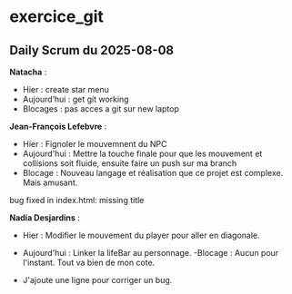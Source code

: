 # exercice_git

## Daily Scrum du 2025-08-08

**Natacha** :

- Hier : create star menu
- Aujourd’hui : get git working
- Blocages : pas acces a git sur new laptop

**Jean-François Lefebvre** :

- Hier : Fignoler le mouvemnent du NPC
- Aujourd'hui : Mettre la touche finale pour que les mouvement et collisions soit fluide, ensuite faire un push sur ma branch
- Blocage : Nouveau langage et réalisation que ce projet est complexe. Mais amusant.

bug fixed in index.html: missing title

**Nadia Desjardins** :

- Hier : Modifier le mouvement du player pour aller en diagonale.
- Aujourd'hui : Linker la lifeBar au personnage.
-Blocage : Aucun pour l'instant. Tout va bien de mon cote.

- J'ajoute une ligne pour corriger un bug.
